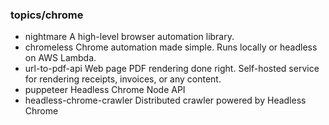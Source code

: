 ### topics/chrome
- nightmare A high-level browser automation library.
- chromeless Chrome automation made simple. Runs locally or headless on AWS Lambda.
- url-to-pdf-api Web page PDF rendering done right. Self-hosted service for rendering receipts, invoices, or any content.
- puppeteer Headless Chrome Node API
- headless-chrome-crawler Distributed crawler powered by Headless Chrome

